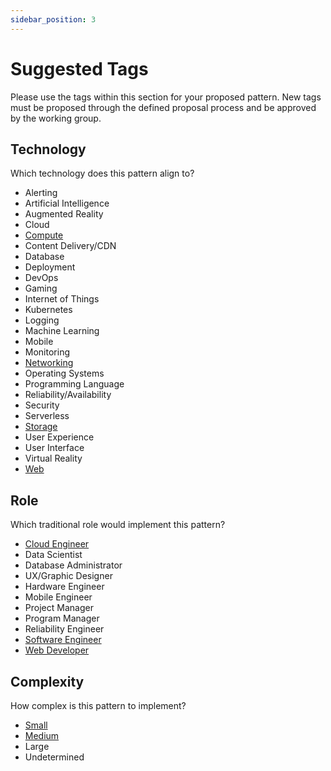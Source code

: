```yaml
---
sidebar_position: 3
---
```


# Suggested Tags

Please use the tags within this section for your proposed pattern. New tags must be proposed through the defined proposal process and be approved by the working group.

## Technology
Which technology does this pattern align to?  

* Alerting
* Artificial Intelligence
* Augmented Reality
* Cloud
* [Compute](/tags/compute)
* Content Delivery/CDN
* Database
* Deployment
* DevOps
* Gaming
* Internet of Things
* Kubernetes
* Logging
* Machine Learning
* Mobile
* Monitoring
* [Networking](/tags/networking)
* Operating Systems
* Programming Language
* Reliability/Availability
* Security
* Serverless
* [Storage](/tags/storage)
* User Experience
* User Interface
* Virtual Reality
* [Web](/tags/web)


## Role
Which traditional role would implement this pattern?  

* [Cloud Engineer](/tags/role-cloud-engineer)
* Data Scientist
* Database Administrator
* UX/Graphic Designer
* Hardware Engineer
* Mobile Engineer
* Project Manager
* Program Manager
* Reliability Engineer
* [Software Engineer](/tags/role-software-engineer)
* [Web Developer](/tags/role-web-developer)



## Complexity
How complex is this pattern to implement?  

* [Small](/tags/size-small)
* [Medium](/tags/size-medium)
* Large
* Undetermined

